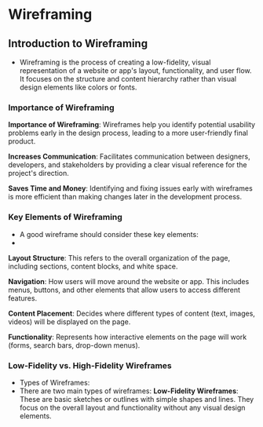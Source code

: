 # Wireframing
##  Introduction to Wireframing
- Wireframing is the process of creating a low-fidelity, visual representation of a website or app's layout, functionality, and user flow. It focuses on the structure and content hierarchy rather than visual design elements like colors or fonts.
### Importance of Wireframing 
**Importance of Wireframing**: Wireframes help you identify potential usability problems early in the design process, leading to a more user-friendly final product.

**Increases Communication**: Facilitates communication between designers, developers, and stakeholders by providing a clear visual reference for the project's direction.

**Saves Time and Money**: Identifying and fixing issues early with wireframes is more efficient than making changes later in the development process.

### Key Elements of Wireframing
- A good wireframe should consider these key elements:
- 
**Layout Structure**: This refers to the overall organization of the page, including sections, content blocks, and white space.
  
**Navigation**:  How users will move around the website or app. This includes menus, buttons, and other elements that allow users to access different features.

**Content Placement**:  Decides where different types of content (text, images, videos) will be displayed on the page.

**Functionality**:  Represents how interactive elements on the page will work (forms, search bars, drop-down menus).

###  Low-Fidelity vs. High-Fidelity Wireframes
- Types of Wireframes:
- There are two main types of wireframes:
**Low-Fidelity Wireframes**:  These are basic sketches or outlines with simple shapes and lines. They focus on the overall layout and functionality without any visual design elements.
  
